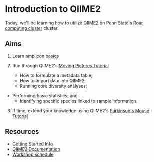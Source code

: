 # Introduction to QIIME2

Today, we'll be learning how to utilize [QIIME2](https://docs.qiime2.org/2021.4/) on Penn State's [Roar computing cluster](https://www.icds.psu.edu/computing-services/roar-user-guide/) cluster.  


## Aims
1. Learn amplicon [basics](1_BioinformaticsWorkshop_2021-QIIME2.pdf)

2. Run through QIIME2's [Moving Pictures Tutorial](https://docs.qiime2.org/2021.4/tutorials/moving-pictures/)  
	- How to formulate a metadata table;
	- How to import data into QIIME2;
	- Running core diversity analyses; 
  - Performing basic statistics; and
	- Identifying specific species linked to sample information.

3. If time, extend your knowledge using QIIME2's [Parkinson's Mouse Tutorial](https://docs.qiime2.org/2021.4/tutorials/pd-mice/)  
  
  
## Resources
- [Getting Started Info](GettingStarted.pdf)
- [QIIME2 Documentation](https://docs.qiime2.org/2021.4/plugins/)
- [Workshop schedule](https://docs.google.com/document/d/1oX0NwdpEEpgbQS76OWuQGctiF7Gn5nkPZVMd9xGRWek/edit?usp=sharing)

